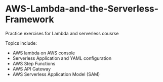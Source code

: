 # AWS-Lambda-and-the-Serverless-Framework

Practice exercises for Lambda and serverless cousrse

Topics include:

* AWS lambda on AWS console
* Serverless Application and YAML configuration
* AWS Step Functions
* AWS API Gateway
* AWS Serverless Application Model (SAM)

